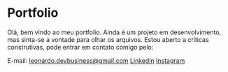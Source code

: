 # Portfolio

Olá, bem vindo ao meu portfolio.
Ainda é um projeto em desenvolvimento, mas sinta-se a vontade para olhar os arquivos.
Estou aberto a críticas construtivas, pode entrar em contato comigo pelo:

E-mail: leonardo.devbusiness@gmail.com
<a href="https://www.linkedin.com/in/leonardo-fávaro-b05924233/" target="_blank">Linkedin</a>
<a href="https://www.instagram.com/leo__favaro/" target="_blank">Instagram</a>